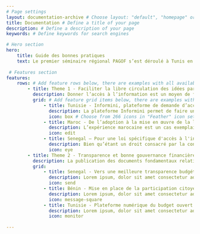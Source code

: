 ```yaml
---
# Page settings
layout: documentation-archive # Choose layout: "default", "homepage" or "documentation-archive"
title: Documentation # Define a title of your page
description: # Define a description of your page
keywords: # Define keywords for search engines

# Hero section
hero:
    title: Guide des bonnes pratiques 
    text: Le premier séminaire régional PAGOF s’est déroulé à Tunis en novembre 2018 et a permis de rassembler des représentants de 15 pays d’Afrique francophone afin de partager les bonnes pratiques et expériences réussies liées au gouvernement ouvert. Il contribue également à valoriser les ressources existantes en langue française. Ce guide est une synthèse des expériences relatées, des discussions et des échanges tenus pendant l’évènement. Il s’est intéressé à cinq thèmes en particulier.
    
 # Features section
features:
    rows: # Add feature rows below, there are examples with all available options
        - title: Theme 1 - Faciliter la libre circulation des idées par le droit d’accès à l’information
          description: Donner l’accès à l’information est un moyen de favoriser la transparence, l’intégrité et la redevabilité ainsi que l’ouverture des données. L’accès à l’information constitue l’un des quatre critères d’éligibilité au PGO.
          grid: # Add feature grid items below, there are examples with all available options
              - title: Tunisie - Informini, plateforme de demande d’accès à l’information 
                description: La plateforme Informini permet de faire une demande d’accès simplifiée à des informations détenues par une organisation publique tunisienne.
                icon: box # Choose from 266 icons in "Feather" icon set, list of all icons is available here - https://feathericons.com
              - title: Maroc - De l’adoption à la mise en œuvre de la loi d'accès à l'information
                description: L’expérience marocaine est un cas exemplaire de par la consultation permanente de la société civile tout au long du processus de construction de la loi d’accès à l’information.
                icon: edit
              - title: Senegal — Pour une loi spécifique d'accès à l'information
                description: Bien qu’étant un droit consacré par la constitution sénégalaise, l’accès à l’information ne fait pas l’objet d’une loi spécifique dans le pays.
                icon: eye
        - title: Theme 2 - Transparence et bonne gouvernance financière
          description: La publication des documents fondamentaux relatifs à la dépense publique et leur mise à jour régulière constituent les éléments de base d'un système budgétaire responsable, transparent et ouvert. Il s’agit d’un des critères d’éligibilité essentiel pour l’adhésion au PGO.
          grid:
              - title: Senegal - Vers une meilleure transparence budgétaire et financière
                description: Lorem ipsum, dolor sit amet consectetur adipisicing elit. Provident iste voluptas sunt eligendi sit dolorem blanditiis nostrum, fuga ducimus enim? Ut temporibus.
                icon: send
              - title: Bénin - Mise en place de la participation citoyenne dans le budget de l'État
                description: Lorem ipsum, dolor sit amet consectetur adipisicing elit. Provident iste voluptas sunt eligendi sit dolorem blanditiis nostrum, fuga ducimus enim? Ut temporibus.
                icon: message-square
              - title: Tunisie - Plateforme numérique du budget ouvert Mizaniatouna 
                description: Lorem ipsum, dolor sit amet consectetur adipisicing elit. Provident iste voluptas sunt eligendi sit dolorem blanditiis nostrum, fuga ducimus enim? Ut temporibus.
                icon: monitor   
    
---
```

